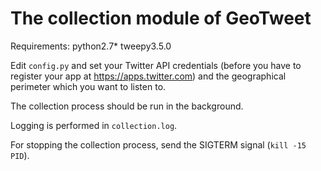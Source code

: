 # The collection module of GeoTweet

Requirements:
python2.7*
tweepy3.5.0

Edit ```config.py``` and set your Twitter API credentials (before you have to register your app at https://apps.twitter.com) and the geographical perimeter which you want to listen to.

The collection process should be run in the background.

Logging is performed in ```collection.log```.

For stopping the collection process, send the SIGTERM signal (```kill -15 PID```).
